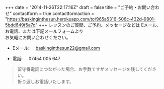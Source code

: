 +++
date = "2014-11-26T22:17:16Z"
draft = false
title = "ご予約・お問い合わせ"
contactform = true
contactformaction = "https://baskinginthesun.herokuapp.com/to/965a5316-506c-432d-9801-5bdd649f5a7d"
+++
レッスンのご質問、ご予約、メッセージなどは
Eメール、お電話、または下記メールフォームより<br>
お気軽にお問い合わせください。

* Eメール:&nbsp;&nbsp;&nbsp;&nbsp;&nbsp;[baskinginthesun22@gmail.com](mailto:baskinginthesun22@gmail.com)

* 電話:&nbsp;&nbsp;&nbsp;&nbsp;&nbsp;07454 005 647

> 留守番電話につながった場合、お手数ですがメッセージを残してください。<br>
  折り返しお電話いたします。